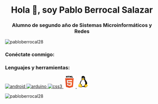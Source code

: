 <h1 align="center">Hola 👋, soy Pablo Berrocal Salazar</h1>
<h3 align="center">Alumno de segundo año de Sistemas Microinformáticos y Redes</h3>

<p align="left"> <img src="https://komarev.com/ghpvc/?username=pabloberrocal28&label=Profile%20views&color=0e75b6&style=flat" alt="pabloberrocal28" /> </p>

<h3 align="left">Conéctate conmigo:</h3>
<p align="left">
</p>

<h3 align="left">Lenguajes y herramientas:</h3>
<p align="left"> <a href="https://developer.android.com" target="_blank" rel="noreferrer"> <img src="https://raw.githubusercontent.com/devicons/devicon/master/icons/android/sello-original-android.svg" alt="android" ancho="40" alto="40"/> </a> <a href="https://www.arduino.cc/" destino="_blank" rel="noreferrer"> <img src="https://cdn.worldvectorlogo.com/logos/arduino-1.svg" alt="arduino" ancho="40" alto="40"/> </a> <a href="https://www.w3schools.com/css/" destino="_blank" rel="noreferrer"> <img src="https://raw.githubusercontent.com/devicons/devicon/master/icons/css3/sello-original-css3.svg" alt="css3" ancho="40" altura="40"/> </a> <a href="https://www.w3.org/html/" target="_blank" rel="noreferrer"> <img src="https://raw.githubusercontent.com/devicons/devicon/master/icons/html5/html5-original-wordmark.svg" alt="html5" width="40" height="40"/> </a> <a href="https://www.linux.org/" target="_blank" rel="noreferrer"> <img src="https://raw.githubusercontent.com/devicons/devicon/master/icons/linux/linux-original.svg" alt="linux" width="40" height="40"/> </a> </p>

<p><img align="center" src="https://github-readme-stats.vercel.app/api/top-langs?username=pabloberrocal28&show_icons=true&locale=es&layout=compact" alt="pabloberrocal28" /></p>
